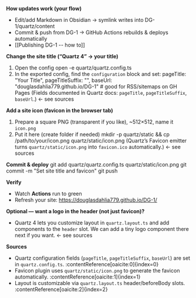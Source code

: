

**How updates work (your flow)**
- Edit/add Markdown in Obsidian → symlink writes into DG-1/quartz/content
- Commit & push from DG-1 → GitHub Actions rebuilds & deploys automatically
- [[Publishing DG-1 -- how to]]

**Change the site title (“Quartz 4” → your title)**
1) Open the config
open -e quartz/quartz.config.ts
2) In the exported config, find the `configuration` block and set:
  pageTitle: "Your Title",
  pageTitleSuffix: "",
  baseUrl: "douglasdahlia779.github.io/DG-1"   # good for RSS/sitemaps on GH Pages
(Fields documented in Quartz docs: `pageTitle`, `pageTitleSuffix`, `baseUrl`.)  ← see sources

**Add a site icon (favicon in the browser tab)**
1) Prepare a square PNG (transparent if you like), ~512×512, name it `icon.png`
2) Put it here (create folder if needed)
mkdir -p quartz/static && cp /path/to/your/icon.png quartz/static/icon.png
(Quartz’s Favicon emitter turns `quartz/static/icon.png` into `favicon.ico` automatically.)  ← see sources

**Commit & deploy**
git add quartz/quartz.config.ts quartz/static/icon.png
git commit -m "Set site title and favicon"
git push

**Verify**
- Watch **Actions** run to green
- Refresh your site: https://douglasdahlia779.github.io/DG-1/

**Optional — want a logo in the header (not just favicon)?**
- Quartz 4 lets you customize layout in `quartz.layout.ts` and add components to the `header` slot. We can add a tiny logo component there next if you want.  ← see sources

**Sources**
- Quartz configuration fields (`pageTitle`, `pageTitleSuffix`, `baseUrl`) are set in `quartz.config.ts`. :contentReference[oaicite:0]{index=0}
- Favicon plugin uses `quartz/static/icon.png` to generate the favicon automatically. :contentReference[oaicite:1]{index=1}
- Layout is customizable via `quartz.layout.ts` header/beforeBody slots. :contentReference[oaicite:2]{index=2}
